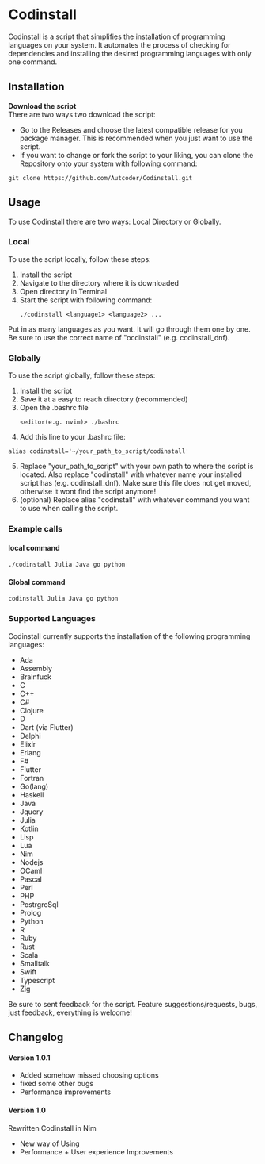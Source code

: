 
# Codinstall

  

Codinstall is a script that simplifies the installation of programming languages on your system. It automates the process of checking for dependencies and installing the desired programming languages with only one command.

## Installation

**Download the script**\
There are two ways two download the script:
+ Go to the Releases and choose the latest compatible release for you package manager. This is recommended when you just want to use the script.
+ If you want to change or fork the script to your liking, you can clone the Repository onto your system with following command:
```
git clone https://github.com/Autcoder/Codinstall.git
```


## Usage
To use Codinstall there are two ways: Local Directory or Globally.

### Local
To use the script locally, follow these steps:
1. Install the script
2. Navigate to the directory where it is downloaded
3. Open directory in Terminal
4. Start the script with following command:
   ```
   ./codinstall <language1> <language2> ...
   ```
Put in as many languages as you want. It will go through them one by one.
Be sure to use the correct name of "ocdinstall" (e.g. codinstall_dnf).

### Globally
To use the script globally, follow these steps:
1. Install the script
2. Save it at a easy to reach directory (recommended)
3. Open the .bashrc file
   ```
   <editor(e.g. nvim)> ./bashrc
   ```
4. Add this line to your .bashrc file:
  ```
  alias codinstall='~/your_path_to_script/codinstall'
  ```
5. Replace "your_path_to_script" with your own path to where the script is located.
   Also replace "codinstall" with whatever name your installed script has (e.g. codinstall_dnf).
   Make sure this file does not get moved, otherwise it wont find the script anymore!
6. (optional) Replace alias "codinstall" with whatever command you want to use when calling the script.


### Example calls
#### local command
  ```
  ./codinstall Julia Java go python 
  ```
#### Global command
  ```
  codinstall Julia Java go python
  ```


### Supported Languages

Codinstall currently supports the installation of the following programming languages:
- Ada
- Assembly
- Brainfuck
- C
- C++
- C#
- Clojure
- D
- Dart (via Flutter)
- Delphi
- Elixir
- Erlang
- F#
- Flutter
- Fortran
- Go(lang)
- Haskell
- Java
- Jquery
- Julia
- Kotlin
- Lisp
- Lua
- Nim
- Nodejs
- OCaml
- Pascal
- Perl
- PHP
- PostrgreSql
- Prolog
- Python
- R
- Ruby
- Rust
- Scala
- Smalltalk
- Swift
- Typescript
- Zig

Be sure to sent feedback for the script. Feature suggestions/requests, bugs, just feedback, everything is welcome!


## Changelog
#### Version 1.0.1
- Added somehow missed choosing options
- fixed some other bugs
- Performance improvements

#### Version 1.0
Rewritten Codinstall in Nim
- New way of Using
- Performance + User experience Improvements
